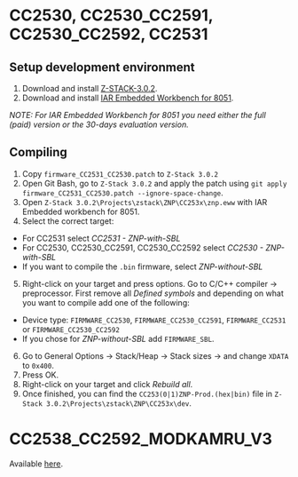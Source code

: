 # CC2530, CC2530_CC2591, CC2530_CC2592, CC2531

## Setup development environment
1. Download and install [Z-STACK-3.0.2](http://www.ti.com/tool/Z-STACK).
2. Download and install [IAR Embedded Workbench for 8051](https://www.iar.com/iar-embedded-workbench/#!?architecture=8051).

*NOTE: For IAR Embedded Workbench for 8051 you need either the full (paid) version or the 30-days evaluation version.*

## Compiling
1. Copy `firmware_CC2531_CC2530.patch` to `Z-Stack 3.0.2`
2. Open Git Bash, go to `Z-Stack 3.0.2` and apply the patch using `git apply firmware_CC2531_CC2530.patch --ignore-space-change`.
3. Open `Z-Stack 3.0.2\Projects\zstack\ZNP\CC253x\znp.eww` with IAR Embedded workbench for 8051.
4. Select the correct target:
  - For CC2531 select *CC2531 - ZNP-with-SBL*
  - For CC2530, CC2530_CC2591, CC2530_CC2592 select *CC2530 - ZNP-with-SBL*
  - If you want to compile the `.bin` firmware, select *ZNP-without-SBL*
5. Right-click on your target and press options. Go to C/C++ compiler -> preprocessor. First remove all *Defined symbols* and depending on what you want to compile add one of the following:
- Device type: `FIRMWARE_CC2530`, `FIRMWARE_CC2530_CC2591`, `FIRMWARE_CC2531` or `FIRMWARE_CC2530_CC2592`
- If you chose for *ZNP-without-SBL* add `FIRMWARE_SBL`.
6. Go to General Options -> Stack/Heap -> Stack sizes -> and change `XDATA` to `0x400`.
7. Press OK.
8. Right-click on your target and click *Rebuild all*.
9. Once finished, you can find the `CC253(0|1)ZNP-Prod.(hex|bin)` file in `Z-Stack 3.0.2\Projects\zstack\ZNP\CC253x\dev`.

# CC2538_CC2592_MODKAMRU_V3

Available [here](https://github.com/jethome-ru/zigbee-firmware/tree/master/ti/coordinator/cc2538_cc2592#modkam-v3-differences-form-the-original-ti-znp-z-stack-302).
